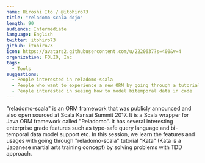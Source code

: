 ```yaml
---
name: Hiroshi Ito / @itohiro73
title: "reladomo-scala dojo"
length: 90
audience: Intermediate
language: English
twitter: itohiro73
github: itohiro73
icon: https://avatars2.githubusercontent.com/u/2220637?s=400&v=4
organization: FOLIO, Inc
tags:
  - Tools
suggestions:
  - People interested in reladomo-scala
  - People who want to experience a new ORM by going through a tutorial
  - People interested in seeing how to model bitemporal data in code
---
```

"reladomo-scala" is an ORM framework that was publicly announced and also
open sourced at Scala Kansai Summit 2017. It is a Scala wrapper for Java
ORM framework called "Reladomo". It has several interesting enterprise
grade features such as type-safe query language and bi-temporal data model
support etc. In this session, we learn the features and usages with going
through "reladomo-scala" tutorial "Kata" (Kata is a Japanese martial arts
training concept) by solving problems with TDD approach.
